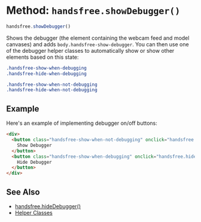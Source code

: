 # Method: `handsfree.showDebugger()`

```js
handsfree.showDebugger()
```

Shows the debugger (the element containing the webcam feed and model canvases) and adds `body.handsfree-show-debugger`. You can then use one of the debugger helper classes to automatically show or show other elements based on this state:

```css
.handsfree-show-when-debugging
.handsfree-hide-when-debugging

.handsfree-show-when-not-debugging
.handsfree-hide-when-not-debugging
```

## Example

Here's an example of implementing debugger on/off buttons:

```html
<div>
  <button class="handsfree-show-when-not-debugging" onclick="handsfree.showDebugger()">
    Show Debugger
  </button>
  <button class="handsfree-show-when-debugging" onclick="handsfree.hideDebugger()">
    Hide Debugger
  </button>
</div>
```

## See Also

- [handsfree.hideDebugger()](/ref/method/hideDebugger/)
- [Helper Classes](/ref/util/classes/)